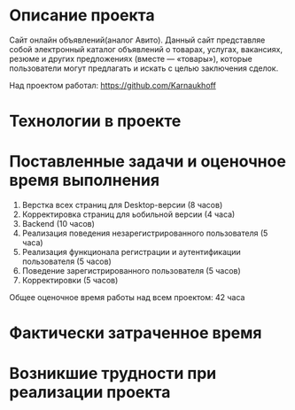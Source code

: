 # Описание проекта
Сайт онлайн объявлений(аналог Авито). 
Данный сайт представляе собой электронный каталог объявлений о товарах, услугах, вакансиях, резюме и других предложениях (вместе — «товары»), которые пользователи могут предлагать и искать с целью заключения сделок.

Над проектом работал: https://github.com/Karnaukhoff
# Технологии в проекте

# Поставленные задачи и оценочное время выполнения
1. Верстка всех страниц для Desktop-версии (8 часов)
2. Корректировка страниц для ьобильной версии (4 часа)
3. Backend (10 часов)
4. Реализация поведения незарегистрированного пользователя (5 часа)
5. Реализация функционала регистрации и аутентификации пользователя (5 часов)
6. Поведение зарегистрированного пользователя (5 часов)
7. Корректировки (5 часов)

Общее оценочное время работы над всем проектом: 42 часа
# Фактически затраченное время

# Возникшие трудности при реализации проекта
